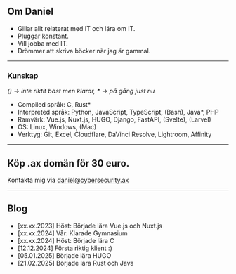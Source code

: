## Om Daniel

- Gillar allt relaterat med IT och lära om IT.
- Pluggar konstant.
- Vill jobba med IT.
- Drömmer att skriva böcker när jag är gammal.

---

### Kunskap

_() -> inte riktit bäst men klarar, * -> på gång just nu_

- Compiled språk: C, Rust*
- Interpreted språk: Python, JavaScript, TypeScript, (Bash), Java*, PHP
- Ramvärk: Vue.js, Nuxt.js, HUGO, Django, FastAPI, (Svelte), (Larvel)
- OS: Linux, Windows, (Mac)
- Verktyg: Git, Excel, Cloudflare, DaVinci Resolve, Lightroom, Affinity

---

## Köp .ax domän för 30 euro.
Kontakta mig via daniel@cybersecurity.ax

---

## Blog

- [xx.xx.2023] Höst: Började lära Vue.js och Nuxt.js
- [xx.xx.2024] Vår: Klarade Gymnasium
- [xx.xx.2024] Höst: Började lära C
- [12.12.2024] Första riktig klient :)
- [05.01.2025] Började lära HUGO
- [21.02.2025] Började lära Rust och Java

